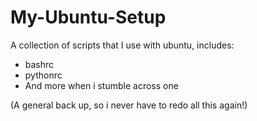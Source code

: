 My-Ubuntu-Setup
===============

A collection of scripts that I use with ubuntu, includes:

* bashrc
* pythonrc
* And more when i stumble across one

(A general back up, so i never have to redo all this again!)